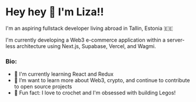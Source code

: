 # Hey hey 👋 I'm Liza!!

I'm an aspiring fullstack developer living abroad in Tallin, Estonia 🇪🇪

I'm currently developing a Web3 e-commerce application within a server-less architecture using Next.js, Supabase, Vercel, and Wagmi. 

### Bio:
- 👀 I'm currently learning React and Redux
- 🌱 I’m want to learn more about Web3, crypto, and continue to contribute to open source projects
- 🧶 Fun fact: I love to crochet and I'm obsessed with building Legos!
